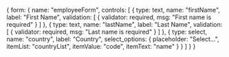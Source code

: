{
  form: {
    name: "employeeForm",
    controls: [
      {
        type: text,
        name: "firstName",
        label: "First Name",
        validation: [
          {
            validator: required, 
            msg: "First name is required"
          }
        ]
      },
      {
        type: text,
        name: "lastName",
        label: "Last Name",
        validation: [
          {
            validator: required, 
            msg: "Last name is required"
          }
        ]
      },
      {
        type: select,
        name: "country",
        label: "Country",
        select_options: {
          placeholder: "Select...",
          itemList: "countryList",
          itemValue: "code",
          itemText: "name"
        }
      }
    ]
  }
}
